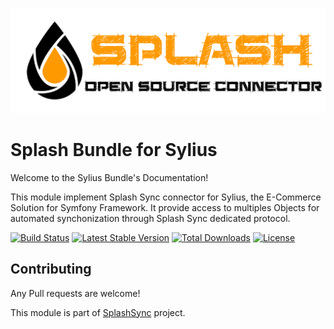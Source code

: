 
[![N|Solid](https://github.com/SplashSync/Php-Core/raw/master/Resources/img/fake-image2.jpg)](http://www.splashsync.com)

# Splash Bundle for Sylius

Welcome to the Sylius Bundle's Documentation!

This module implement Splash Sync connector for Sylius, the E-Commerce Solution for Symfony Framework. It provide access to multiples Objects for automated synchonization through Splash Sync dedicated protocol.

[![Build Status](https://travis-ci.org/SplashSync/Sylius-Bundle.svg?branch=master)](https://travis-ci.org/SplashSync/Sylius-Bundle)
[![Latest Stable Version](https://poser.pugx.org/splash/sylius-bundle/v/stable)](https://packagist.org/packages/splash/sylius-bundle)
[![Total Downloads](https://poser.pugx.org/splash/sylius-bundle/downloads)](https://packagist.org/packages/splash/sylius-bundle)
[![License](https://poser.pugx.org/splash/sylius-bundle/license)](https://packagist.org/packages/splash/sylius-bundle)

## Contributing

Any Pull requests are welcome! 

This module is part of [SplashSync](http://www.splashsync.com) project.